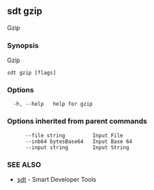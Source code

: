 ## sdt gzip

Gzip

### Synopsis

Gzip

```
sdt gzip [flags]
```

### Options

```
  -h, --help   help for gzip
```

### Options inherited from parent commands

```
      --file string         Input File
      --inb64 bytesBase64   Input Base 64
      --input string        Input String
```

### SEE ALSO

* [sdt](sdt.md)	 - Smart Developer Tools

